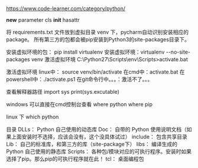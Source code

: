 https://www.code-learner.com/category/python/


__new__ parameter cls
__init__
hasattr


将 requirements.txt 文件放到虚拟目录 venv 下，pycharm自动识别安装相应的 package。
所有第三方的包都会被pip安装到Python3的site-packages目录下。

安装虚拟环境的包： pip install virtualenv
安装虚拟环境：virtualenv --no-site-packages venv
激活虚拟环境 C:\Python27\Scripts\env\Scripts>activate.bat

激活虚拟环境
linux中： source venv/bin/activate
在cmd中：activate.bat
在powershell中：./activate.ps1
在git命令行中。。。：激活不了。。。

查看解释器路径
import sys
print(sys.excutable)


windows 可以直接在cmd控制台查看
where python
where pip

linux 下
which python


目录
DLLs： Python 自己使用的动态库
Doc： 自带的 Python 使用说明文档（如果上面安装时不选择，应该会没有，这个没具体试过）
include： 包含共享目录
Lib： 自己的标准库，和第三方的库（site-package下）
libs： 编译生成的Python 自己使用的静态库
Scripts： 各种包/模块对应的可执行程序。安装时如果选择了pip。那么pip的可执行程序就在此！
tcl： 桌面编程包
